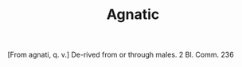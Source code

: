 ---
title: Agnatic
letter: A
permalink: "/definitions/bld-agnatic.html"
body: "[From agnati, q. v.] De-rived from or through males. 2 Bl. Comm. 236"
published_at: '2018-07-07'
source: Black's Law Dictionary 2nd Ed (1910)
layout: post
---